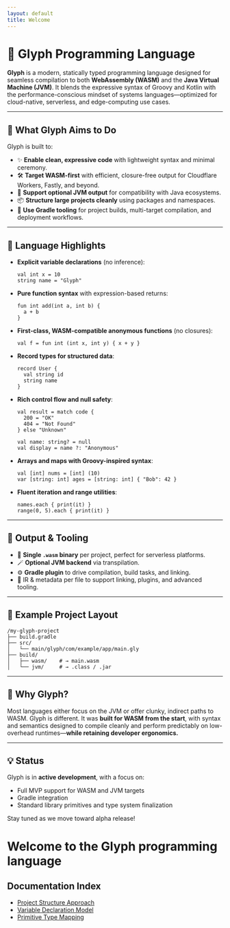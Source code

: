 ```yaml
---
layout: default
title: Welcome
---
```


# 🌟 Glyph Programming Language

**Glyph** is a modern, statically typed programming language designed for seamless compilation to both **WebAssembly (WASM)** and the **Java Virtual Machine (JVM)**. It blends the expressive syntax of Groovy and Kotlin with the performance-conscious mindset of systems languages—optimized for cloud-native, serverless, and edge-computing use cases.

---

## 🚀 What Glyph Aims to Do

Glyph is built to:

* ✨ **Enable clean, expressive code** with lightweight syntax and minimal ceremony.
* 🛠 **Target WASM-first** with efficient, closure-free output for Cloudflare Workers, Fastly, and beyond.
* 🔁 **Support optional JVM output** for compatibility with Java ecosystems.
* 📦 **Structure large projects cleanly** using packages and namespaces.
* 🧰 **Use Gradle tooling** for project builds, multi-target compilation, and deployment workflows.

---

## 🔧 Language Highlights

* **Explicit variable declarations** (no inference):

  ```glyph
  val int x = 10
  string name = "Glyph"
  ```

* **Pure function syntax** with expression-based returns:

  ```glyph
  fun int add(int a, int b) {
    a + b
  }
  ```

* **First-class, WASM-compatible anonymous functions** (no closures):

  ```glyph
  val f = fun int (int x, int y) { x + y }
  ```

* **Record types for structured data**:

  ```glyph
  record User {
    val string id
    string name
  }
  ```

* **Rich control flow and null safety**:

  ```glyph
  val result = match code {
    200 = "OK"
    404 = "Not Found"
  } else "Unknown"

  val name: string? = null
  val display = name ?: "Anonymous"
  ```

* **Arrays and maps with Groovy-inspired syntax**:

  ```glyph
  val [int] nums = [int] (10)
  var [string: int] ages = [string: int] { "Bob": 42 }
  ```

* **Fluent iteration and range utilities**:

  ```glyph
  names.each { print(it) }
  range(0, 5).each { print(it) }
  ```

---

## 🧱 Output & Tooling

* 🧩 **Single `.wasm` binary** per project, perfect for serverless platforms.
* 🪄 **Optional JVM backend** via transpilation.
* ⚙️ **Gradle plugin** to drive compilation, build tasks, and linking.
* 🧪 IR & metadata per file to support linking, plugins, and advanced tooling.

---

## 📁 Example Project Layout

```
/my-glyph-project
├── build.gradle
├── src/
│   └── main/glyph/com/example/app/main.gly
├── build/
│   ├── wasm/    # → main.wasm
│   └── jvm/     # → .class / .jar
```

---

## 🧠 Why Glyph?

Most languages either focus on the JVM or offer clunky, indirect paths to WASM. Glyph is different. It was **built for WASM from the start**, with syntax and semantics designed to compile cleanly and perform predictably on low-overhead runtimes—**while retaining developer ergonomics.**

---

## 💡 Status

Glyph is in **active development**, with a focus on:

* Full MVP support for WASM and JVM targets
* Gradle integration
* Standard library primitives and type system finalization

Stay tuned as we move toward alpha release!

# Welcome to the Glyph programming language

## Documentation Index

- [Project Structure Approach](docs/project-structure-approach.md)
- [Variable Declaration Model](docs/variable-declaration-model.md)
- [Primitive Type Mapping](docs/primitive-type-mapping.md)
